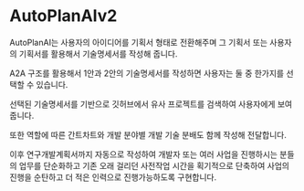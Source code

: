 # AutoPlanAIv2

AutoPlanAI는 사용자의 아이디어를 기획서 형태로 전환해주며 그 기획서 또는 사용자의 기획서를 활용해서 기술명세서를 작성해 줍니다.

A2A 구조를 활용해서 1안과 2안의 기술명세서를 작성하면 사용자는 둘 중 한가지를 선택할 수 있습니다. 

선택된 기술명세서를 기반으로 깃허브에서 유사 프로젝트를 검색하여 사용자에게 보여줍니다.

또한 역할에 따른 간트차트와 개발 분야별 개발 기술 분배도 함께 작성해 전달합니다.

이후 연구개발계획서까지 자동으로 작성하여 개발자 또는 여러 사업을 진행하시는 분들의 업무를 단순화하고 기존 오래 걸리던 사전작업 시간을 획기적으로 단축하여 사업의 진행을 순탄하고 더 적은 인력으로 진행가능하도록 구현합니다.
